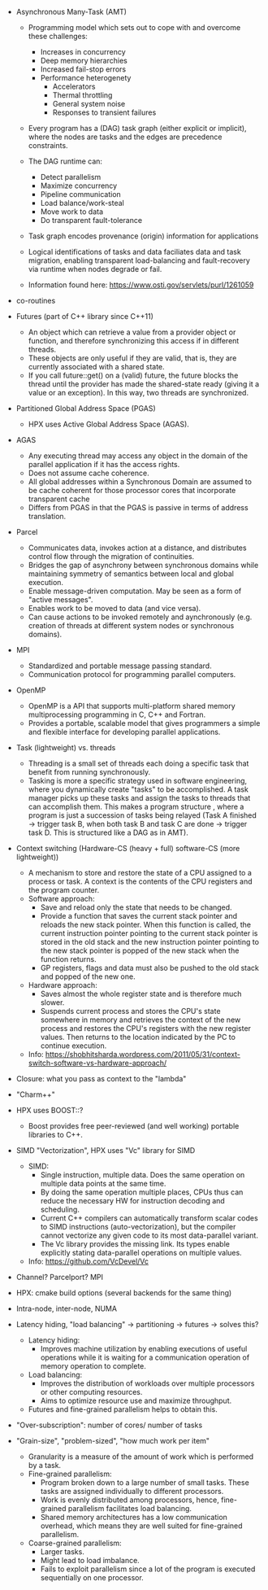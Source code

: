 - Asynchronous Many-Task (AMT)
  - Programming model which sets out to cope with and overcome these challenges:
    - Increases in concurrency
    - Deep memory hierarchies
    - Increased fail-stop errors
    - Performance heterogenety
      - Accelerators
      - Thermal throttling
      - General system noise
      - Responses to transient failures
      
  - Every program has a (DAG) task graph (either explicit or implicit), where the nodes are tasks and the edges are precedence constraints.
  - The DAG runtime can:
    - Detect parallelism
    - Maximize concurrency
    - Pipeline communication
    - Load balance/work-steal
    - Move work to data
    - Do transparent fault-tolerance
  - Task graph encodes provenance (origin) information for applications
  - Logical identifications of tasks and data faciliates data and task
    migration, enabling transparent load-balancing and fault-recovery via
    runtime when nodes degrade or fail.
  - Information found here: https://www.osti.gov/servlets/purl/1261059
    
- co-routines

- Futures (part of C++ library since C++11)
  - An object which can retrieve a value from a provider object or function, and therefore synchronizing this access if in different threads.
  - These objects are only useful if they are valid, that is, they are currently associated with a shared state. 
  - If you call future::get() on a (valid) future, the future blocks the thread until the provider has made the shared-state ready (giving it a value or an exception). In this way, two threads are synchronized.
  
  
- Partitioned Global Address Space (PGAS)
  - HPX uses Active Global Address Space (AGAS).

- AGAS
  - Any executing thread may access any object in the domain of the parallel application if it has the access rights.
  - Does not assume cache coherence. 
  - All global addresses within a Synchronous Domain are assumed to be cache coherent for those processor cores that incorporate transparent cache
  - Differs from PGAS in that the PGAS is passive in terms of address translation.

- Parcel
  - Communicates data, invokes action at a distance, and distributes control flow through the migration of continuities.
  - Bridges the gap of asynchrony between synchronous domains while maintaining symmetry of semantics between local and global execution. 
  - Enable message-driven computation. May be seen as a form of "active messages".
  - Enables work to be moved to data (and vice versa).
  - Can cause actions to be invoked remotely and aynchronously (e.g. creation of threads at different system nodes or synchronous domains).
  
- MPI
  - Standardized and portable message passing standard.
  - Communication protocol for programming parallel computers.
- OpenMP
  - OpenMP is a API that supports multi-platform shared memory multiprocessing programming in C, C++ and Fortran.
  - Provides a portable, scalable model that gives programmers a simple and flexible interface for developing parallel applications. 

- Task (lightweight) vs. threads
  - Threading is a small set of threads each doing a specific task that benefit from running synchronously. 
  - Tasking is more a specific strategy used in software engineering, where you dynamically create "tasks" to be accomplished. A task manager picks up these tasks and assign the tasks to threads that can accomplish them. This makes a program structure , where a program is just a succession of tasks being relayed (Task A finished -> trigger task B, when both task B and task C are done -> trigger task D. This is structured like a DAG as in AMT).
  
  
- Context switching (Hardware-CS (heavy + full) software-CS (more lightweight))
  - A mechanism to store and restore the state of a CPU assigned to a process or task. A context is the contents of the CPU registers and the program counter.
  - Software approach:
    - Save and reload only the state that needs to be changed.
    - Provide a function that saves the current stack pointer and reloads the new stack pointer. When this function is called, the current instruction pointer pointing to the current stack pointer is stored in the old stack and the new instruction pointer pointing to the new stack pointer is popped of the new stack when the function returns.
    - GP registers, flags and data must also be pushed to the old stack and popped of the new one.
  - Hardware approach:
    - Saves almost the whole register state and is therefore much slower.
    - Suspends current process and stores the CPU's state somewhere in memory and retrieves the context of the new process and restores the CPU's registers with the new register values. Then returns to the location indicated by the PC to continue execution.
  - Info: https://shobhitsharda.wordpress.com/2011/05/31/context-switch-software-vs-hardware-approach/
  
- Closure: what you pass as context to the "lambda"
- "Charm++"
- HPX uses BOOST::?
  - Boost provides free peer-reviewed (and well working) portable libraries to C++.
  
  
- SIMD "Vectorization", HPX uses "Vc" library for SIMD
  - SIMD:
    - Single instruction, multiple data. Does the same operation on multiple data points at the same time. 
    - By doing the same operation multiple places, CPUs thus can reduce the necessary HW for instruction decoding and scheduling. 
    - Current C++ compilers can automatically transform scalar codes to SIMD instructions (auto-vectorization), but the compiler cannot vectorize any given code to its most data-parallel variant. 
    - The Vc library provides the missing link. Its types enable explicitly stating data-parallel operations on multiple values.
  - Info: https://github.com/VcDevel/Vc

- Channel? Parcelport? MPI
- HPX: cmake build options (several backends for the same thing)
- Intra-node, inter-node, NUMA


- Latency hiding, "load balancing" -> partitioning -> futures -> solves this?
  - Latency hiding:
    - Improves machine utilization by enabling executions of useful operations while it is waiting for a communication operation of memory operation to complete.
  - Load balancing:
    - Improves the distribution of workloads over multiple processors or other computing resources.
    - Aims to optimize resource use and maximize throughput.
  - Futures and fine-grained parallelism helps to obtain this.
  
  
- "Over-subscription": number of cores/ number of tasks

- "Grain-size", "problem-sized", "how much work per item"
  - Granularity is a measure of the amount of work which is performed by a task.
  - Fine-grained parallelism:
    - Program broken down to a large number of small tasks. These tasks are assigned individually to different processors.
    - Work is evenly distributed among processors, hence, fine-grained parallelism facilitates load balancing.
    - Shared memory architectures has a low communication overhead, which means they are well suited for fine-grained parallelism.
  - Coarse-grained parallelism:
    - Larger tasks.
    - Might lead to load imbalance.
    - Fails to exploit parallelism since a lot of the program is executed sequentially on one processor.
